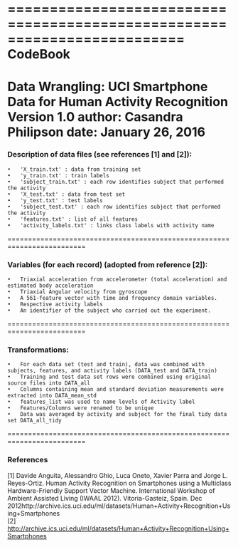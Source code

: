 =========================================================================
CodeBook
=========================================================================
Data Wrangling: UCI Smartphone Data for Human Activity Recognition
Version 1.0
author: Casandra Philipson
date: January 26, 2016
=========================================================================

### Description of data files (see references [1] and [2]):
	•	'X_train.txt' : data from training set  
	•	'y_train.txt' : train labels  
	•	'subject_train.txt' : each row identifies subject that performed the activity   
	•	'X_test.txt' : data from test set  
	•	'y_test.txt' : test labels  
	•	'subject_test.txt' : each row identifies subject that performed the activity  
	•	'features.txt' : list of all features  
	•	'activity_labels.txt' : links class labels with activity name  

=========================================================================

### Variables (for each record) (adopted from reference [2]):
	•	Triaxial acceleration from accelerometer (total acceleration) and estimated body acceleration
	•	Triaxial Angular velocity from gyroscope
	•	A 561-feature vector with time and frequency domain variables.
	•	Respective activity labels
	•	An identifier of the subject who carried out the experiment.

=========================================================================

### Transformations:
	•	For each data set (test and train), data was combined with subjects, features, and activity labels (DATA_test and DATA_train)
	•	Training and test data set rows were combined using original source files into DATA_all
	•	Columns containing mean and standard deviation measurements were extracted into DATA_mean_std
	•	features_list was used to name levels of Activity label
	•	Features/Columns were renamed to be unique
	•	Data was averaged by activity and subject for the final tidy data set DATA_all_tidy

=========================================================================

### References
[1] Davide Anguita, Alessandro Ghio, Luca Oneto, Xavier Parra and Jorge L. Reyes-Ortiz. Human Activity Recognition on Smartphones using a Multiclass Hardware-Friendly Support Vector Machine. International Workshop of Ambient Assisted Living (IWAAL 2012). Vitoria-Gasteiz, Spain. Dec 2012http://archive.ics.uci.edu/ml/datasets/Human+Activity+Recognition+Using+Smartphones  
[2] http://archive.ics.uci.edu/ml/datasets/Human+Activity+Recognition+Using+Smartphones

